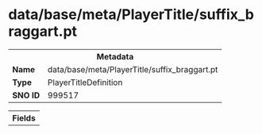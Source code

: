 <h1>data/base/meta/PlayerTitle/suffix_braggart.pt</h1><table><tr><th colspan="100%">Metadata</th></tr><tr><td><b>Name</b></td><td>data/base/meta/PlayerTitle/suffix_braggart.pt</td></tr><tr><td><b>Type</b></td><td>PlayerTitleDefinition</td></tr><tr><td><b>SNO ID</b></td><td>999517</td></tr></table>

<table><tr><th colspan="100%">Fields</th></tr></table>

